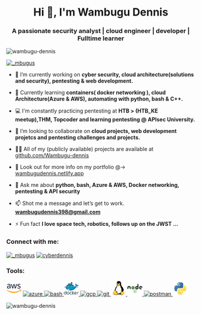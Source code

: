 <h1 align="center">Hi 👋, I'm Wambugu Dennis</h1>
<h3 align="center">A passionate security analyst | cloud engineer | developer | Fulltime learner</h3>

<p align="left"> <img src="https://komarev.com/ghpvc/?username=wambugu-dennis&label=Profile%20views&color=0e75b6&style=flat" alt="wambugu-dennis" /> </p>

<p align="left"> <a href="https://twitter.com/_mbugus" target="blank"><img src="https://img.shields.io/twitter/follow/_mbugus?logo=twitter&style=for-the-badge" alt="_mbugus" /></a> </p>

- 🔭 I’m currently working on **cyber security, cloud architecture(solutions and security), pentesting & web development.**

- 🌱 Currently learning **containers( docker networking ), cloud Architecture(Azure & AWS), automating with python, bash & C++.**

- 💻 I'm constantly practicing pentesting at **HTB > (HTB_KE meetup),THM, Topcoder and learning pentesting @ APIsec University.** 

- 👯 I’m looking to collaborate on **cloud projects, web development projetcs and pentesting challenges and projects.**

- 👨‍💻 All of my (publicly available) projects are available at [github.com/Wambugu-dennis](https://github.com/Wambugu-dennis)

- 📝 Look out for more info on my portfolio @-> [wambugudennis.netlify.app](https://wambugudennis.netlify.app)

- 💬 Ask me about **python, bash, Azure & AWS, Docker networking, pentesting & API security**

- 📫 Shot me a message and let’s get to work.  **wambugudennis398@gmail.com**

- ⚡ Fun fact **I love space tech, robotics, follows up on the JWST ...**

<h3 align="left">Connect with me:</h3>
<p align="left">
<a href="https://x.com/_mbugus" target="blank"><img align="center" src="https://raw.githubusercontent.com/rahuldkjain/github-profile-readme-generator/master/src/images/icons/Social/x.svg" alt="_mbugus" height="30" width="40" /></a>
<a href="https://www.topcoder.com/members/cyberdennis" target="blank"><img align="center" src="https://raw.githubusercontent.com/rahuldkjain/github-profile-readme-generator/master/src/images/icons/Social/topcoder.svg" alt="cyberdennis" height="30" width="40" /></a>
</p>

<h3 align="left">Tools:</h3>
<p align="left"> 
<a href="https://aws.amazon.com" target="_blank" rel="noreferrer">
<img src="https://raw.githubusercontent.com/devicons/devicon/master/icons/amazonwebservices/amazonwebservices-original-wordmark.svg" alt="aws" width="40" height="40"/></a>
<a href="https://azure.microsoft.com/en-in/" target="_blank" rel="noreferrer">
<img src="https://www.vectorlogo.zone/logos/microsoft_azure/microsoft_azure-icon.svg" alt="azure" width="40" height="40"/> </a>
<a href="https://www.gnu.org/software/bash/" target="_blank" rel="noreferrer"> <img src="https://www.vectorlogo.zone/logos/gnu_bash/gnu_bash-icon.svg" alt="bash" width="40" height="40"/> </a> 
<a href="https://www.docker.com/" target="_blank" rel="noreferrer"> <img src="https://raw.githubusercontent.com/devicons/devicon/master/icons/docker/docker-original-wordmark.svg" alt="docker" width="40" height="40"/> </a>
<a href="https://cloud.google.com" target="_blank" rel="noreferrer"> <img src="https://www.vectorlogo.zone/logos/google_cloud/google_cloud-icon.svg" alt="gcp" width="40" height="40"/> </a> <a href="https://git-scm.com/" target="_blank" rel="noreferrer"> <img src="https://www.vectorlogo.zone/logos/git-scm/git-scm-icon.svg" alt="git" width="40" height="40"/> </a> 
<a href="https://www.linux.org/" target="_blank" rel="noreferrer"> <img src="https://raw.githubusercontent.com/devicons/devicon/master/icons/linux/linux-original.svg" alt="linux" width="40" height="40"/> </a> 
<a href="https://nodejs.org" target="_blank" rel="noreferrer"> <img src="https://raw.githubusercontent.com/devicons/devicon/master/icons/nodejs/nodejs-original-wordmark.svg" alt="nodejs" width="40" height="40"/> </a> 
<a href="https://postman.com" target="_blank" rel="noreferrer"> <img src="https://www.vectorlogo.zone/logos/getpostman/getpostman-icon.svg" alt="postman" width="40" height="40"/> </a>
  <a href="https://www.python.org" target="_blank" rel="noreferrer"> <img src="https://raw.githubusercontent.com/devicons/devicon/master/icons/python/python-original.svg" alt="python" width="40" height="40"/> </a>
</p>

<p><img align="center" src="https://github-readme-streak-stats.herokuapp.com/?user=wambugu-dennis&" alt="wambugu-dennis" /></p>
